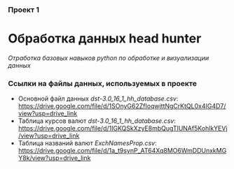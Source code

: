 ### Проект 1
# Обработка данных head hunter
_Отработка базовых навыков python по обработке и визуализации данных_  

### Ссылки на файлы данных, используемых в проекте
* Основной файл данных *dst-3.0_16_1_hh_database.csv*:  
https://drive.google.com/file/d/1SOnyG62ZfIoqwjttNgCrKtQL0x4IG4D7/view?usp=drive_link
* Таблица курсов валют *dst-3.0_16_1_hh_database.csv*:
https://drive.google.com/file/d/1IGKQSkXzyE8mbQugTlUNAf5KohlkYEVj/view?usp=drive_link
* Таблица названий валют *ExchNamesProp.csv*:
https://drive.google.com/file/d/1a_t9synP_AT64Xq8MO6WmDDUnxkMGY8k/view?usp=drive_link